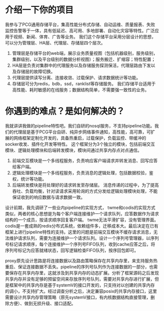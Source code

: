 
# 介绍一下你的项目
我参与了PCG通用存储平台，集高性能分布式存储、自动运维、质量报表、失败监控告警等于一体，具有低延迟、高可用、多地部署、自动化灾容等特性。广泛应用于视频、新闻、体育、广告等业务。
我们这个存储平台采用分层设计的思想，可以分为管理层、HA层、代理层、存储层四个层次。
1. 管理层是存储平台的web端，展示业务质量视图（包括机器级别，服务级别，集群级别，以及平台级别的数据分析视图）；服务搬迁、扩缩容；特性配置；
2. HA层是负责对集群中的代理服务以及存储服务探测保活，代理层路由下发以及存储层的故障切换。
3. 代理层提供读写分离、连接收敛、过载保护、请求数据统计等功能。
4. 存储层可分为redis，bdb，ssd，ranklist等存储服务。
我们存储平台适用于高性能、耗时敏感的在线服务；数据结构简单，不需要强一致性的业务。

# 你遇到的难点？是如何解决的？
我就讲讲我做的pipeline特性吧。我们自研的nosql服务，不支持pipeline功能。我们的代理层是基于PCG平台自研、纯异步网络事件通知，高性能，高可靠，可扩展的网络框架定制化开发的，具备热重启，过载保护，负载监控、带缓冲的socker收发、插件化开发等特性。
这个框架分为3个独立的模块，包括前端交互模块、逻辑处理模块和后端转发模块，模块间通过共享内存点对点通信。
1. 前端交互模块是一个多线程服务，负责响应客户端请求并转发消息、回写应答给客户端。
2. 逻辑处理模块是一个多线程服务，负责消息的逻辑处理，包括数据校验，鉴权，统计等功能。
3. 后端转发模块是将处理好的请求转发至存储层。
消息传递的过程中，为了提高吞吐、负载均衡，针对读请求采用轮询的方式分发给逻辑处理模块处理，不能保证收到的响应数据与请求数据一致。

设计前期，我先调研了一些业内pipeline的实现方式，
twme和codis的实现方式类似，两者的核心思想是为每个客户端连接维护一个请求队列，应答数据作为请求结构的一个成员，按请求顺序回复客户端。
twme无法平滑扩容，没有管理界面。codis是一套成熟的redis分布式系统，依赖组件多，迁移成本大。最后决定在已有框架上进行pipeline特性的支持。这里的问题是前端交互模块不缓存请求消息，无法维护请求队列，需要为连接维护一个请求队列。设计一个序列号管理器，以序列号标记请求顺序，每个连接维护一个序列号FIFO队列，收到cache应答之后，将序列号标记为应答就绪状态，回写逻辑检查FIFO队列，按序回包即可。

proxy原先设计思路是将连接数据以及路由策略保存在共享内存里，来支持服务热重启、保证连接数据不丢失。pipeline的序列号队列作为连接数据的一部分，也需要保存在共享内存里，这就涉及到共享内存的动态扩展。分析了框架源码之后发现共享内存并没有足够的预留空间来存放序列号队列，需要对共享内存进行扩展，但是框架中的共享内存是基于systemV的接口开发的，只支持对以创建的共享内存的调小，不支持扩大。经过调查分析之后，决定兼容posix的共享内存接口，这里需要设计共享内存管理策略（原先systemV接口，有内核数据结构直接管理，删除方便）、做到无损升级、接口适配。
